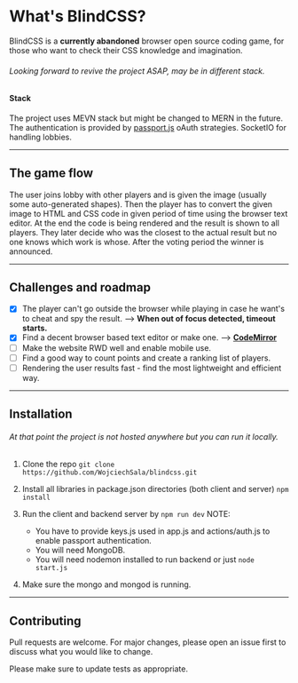 # What's BlindCSS?

BlindCSS is a **currently abandoned** browser open source coding game, for those who want to check their CSS knowledge and imagination.

###### Looking forward to revive the project ASAP, may be in different stack.


#### Stack

The project uses MEVN stack but might be changed to MERN in the future. The authentication is provided by [passport.js](http://www.passportjs.org/) oAuth strategies. SocketIO for handling lobbies.

---

## The game flow

The user joins lobby with other players and is given the image (usually some auto-generated shapes). Then the player has to convert the given image to HTML and CSS code in given period of time using the browser text editor. At the end the code is being rendered and the result is shown to all players. They later decide who was the closest to the actual result but no one knows which work is whose. After the voting period the winner is announced.

---

## Challenges and roadmap

- [x] The player can't go outside the browser while playing in case he want's to cheat and spy the result. --> **When out of focus detected, timeout starts.**
- [x] Find a decent browser based text editor or make one. --> **[CodeMirror](https://codemirror.net/)**
- [ ] Make the website RWD well and enable mobile use.
- [ ] Find a good way to count points and create a ranking list of players.
- [ ] Rendering the user results fast - find the most lightweight and efficient way.

---

## Installation

###### At that point the project is not hosted anywhere but you can run it locally.

1. Clone the repo `git clone https://github.com/WojciechSala/blindcss.git`
2. Install all libraries in package.json directories (both client and server) `npm install`
3. Run the client and backend server by `npm run dev`
   NOTE:

   - You have to provide keys.js used in app.js and actions/auth.js to enable passport authentication.
   - You will need MongoDB.
   - You will need nodemon installed to run backend or just `node start.js`

4. Make sure the mongo and mongod is running.

---

## Contributing

Pull requests are welcome. For major changes, please open an issue first to discuss what you would like to change.

Please make sure to update tests as appropriate.
